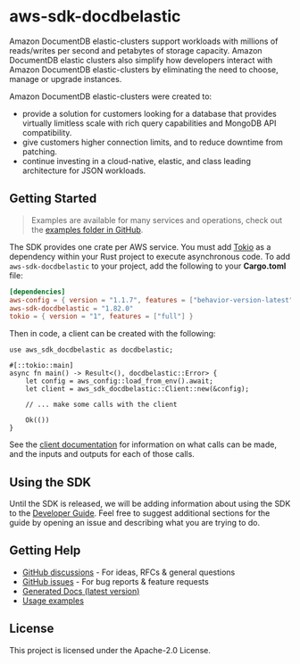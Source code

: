# aws-sdk-docdbelastic

Amazon DocumentDB elastic-clusters support workloads with millions of reads/writes per second and petabytes of storage capacity. Amazon DocumentDB elastic clusters also simplify how developers interact with Amazon DocumentDB elastic-clusters by eliminating the need to choose, manage or upgrade instances.

Amazon DocumentDB elastic-clusters were created to:
  - provide a solution for customers looking for a database that provides virtually limitless scale with rich query capabilities and MongoDB API compatibility.
  - give customers higher connection limits, and to reduce downtime from patching.
  - continue investing in a cloud-native, elastic, and class leading architecture for JSON workloads.

## Getting Started

> Examples are available for many services and operations, check out the
> [examples folder in GitHub](https://github.com/awslabs/aws-sdk-rust/tree/main/examples).

The SDK provides one crate per AWS service. You must add [Tokio](https://crates.io/crates/tokio)
as a dependency within your Rust project to execute asynchronous code. To add `aws-sdk-docdbelastic` to
your project, add the following to your **Cargo.toml** file:

```toml
[dependencies]
aws-config = { version = "1.1.7", features = ["behavior-version-latest"] }
aws-sdk-docdbelastic = "1.82.0"
tokio = { version = "1", features = ["full"] }
```

Then in code, a client can be created with the following:

```rust,no_run
use aws_sdk_docdbelastic as docdbelastic;

#[::tokio::main]
async fn main() -> Result<(), docdbelastic::Error> {
    let config = aws_config::load_from_env().await;
    let client = aws_sdk_docdbelastic::Client::new(&config);

    // ... make some calls with the client

    Ok(())
}
```

See the [client documentation](https://docs.rs/aws-sdk-docdbelastic/latest/aws_sdk_docdbelastic/client/struct.Client.html)
for information on what calls can be made, and the inputs and outputs for each of those calls.

## Using the SDK

Until the SDK is released, we will be adding information about using the SDK to the
[Developer Guide](https://docs.aws.amazon.com/sdk-for-rust/latest/dg/welcome.html). Feel free to suggest
additional sections for the guide by opening an issue and describing what you are trying to do.

## Getting Help

* [GitHub discussions](https://github.com/awslabs/aws-sdk-rust/discussions) - For ideas, RFCs & general questions
* [GitHub issues](https://github.com/awslabs/aws-sdk-rust/issues/new/choose) - For bug reports & feature requests
* [Generated Docs (latest version)](https://awslabs.github.io/aws-sdk-rust/)
* [Usage examples](https://github.com/awslabs/aws-sdk-rust/tree/main/examples)

## License

This project is licensed under the Apache-2.0 License.

